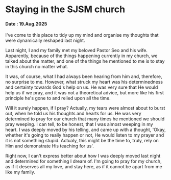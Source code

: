 # Staying in the SJSM church

#### Date : 19.Aug.2025

I've come to this place to tidy up my mind and organise my thoughts that were dynamically reshaped last night.

Last night, I and my family met my beloved Pastor Seo and his wife. Apparently, because of the things happening currently in my church, we talked about the matter, and one of the things he mentioned to me is to stay in this church no matter what.

It was, of course, what I had always been hearing from him and, therefore, no surprise to me. However, what struck my heart was his determinedness and certainty towards God's help on us. He was very sure that He would help us if we pray, and it was not a theoretical advice, but more like his first principle he's gone to and relied upon all the time.

Will it surely happen, if I pray? Actually, my tears were almost about to burst out, when he told us his thoughts and hearts for us. He was very determined to pray for our church that many times he mentioned we should pray weeping. I can tell, to be honest, that I was almost weeping in my heart. I was deeply moved by his telling, and came up with a thought, 'Okay, whether it's going to really happen or not, He would listen to my prayer and it is not something stupid. Actualy, this might be the time to, truly, rely on Him and demonstrate His teaching for us'.

Right now, I can't express better about how I was deeply moved last night and determined for something I dream of. I'm going to pray for my church, as if it deserves all my love, and stay here, as if it cannot be apart from me like my family.
